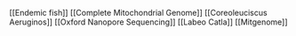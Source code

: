 [[Endemic fish]]
[[Complete Mitochondrial Genome]]
[[Coreoleuciscus Aeruginos]]
[[Oxford Nanopore Sequencing]]
[[Labeo Catla]]
[[Mitgenome]]
